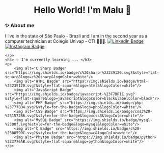<h1 align= "center"> Hello World! I'm Malu 👋 </br> </h1>
	<h3> ✨ About me </h3>
	<p> 
	I live in the state of São Paulo - Brazil and I am in the second year as a computer technician at Colégio Univap - CTI 👩🏻‍💻. 
		<a href="https://www.linkedin.com/in/marialuizamachado/">
			<img alt="LinkedIn Badge" src="https://img.shields.io/badge/-LinkedIn-blue?&logo=Linkedin&logoColor=fefefe"/>
		</a>
		<a href="https://www.instagram.com/submaria.jpeg/">
			<img alt="Instagram Badge" src="https://img.shields.io/badge/-Instagram-8134af?&logoColor=fefefe&logo=instagram"/>
		</a>
		<a href="mailto:marialuizaasm@gmail.com?subject=Olá%20Malu"
			<img alt="Gmail Badge" src="https://img.shields.io/badge/-Gmail-c14438?style=flat-square&logo=Gmail&logoColor=white"/>
		</a>
		
	</p>
	<h3> ✨ I'm currently learning ... </h3>
	<p>
		<img alt="C Sharp Badge" src="https://img.shields.io/badge/c%20sharp-%23239120.svg?&style=flat-square&logo=c%20sharp&logoColor=white"/>
		<img alt="HTML Bagde" src="https://img.shields.io/badge/html-%23239120.svg?&style=flat-square&logo=html5&logoColor=white"/>
		<img alt="JavaScript Badge" src="https://img.shields.io/badge/javascript-%23F7DF1E.svg?&style=flat-square&logo=javascript&logoColor=black&labelColor=black"/>
		<img alt="PHP Badge" src="https://img.shields.io/badge/php-%23777BB4.svg?&style=for-the-badge&logo=php&logoColor=white"/>
		<img alt="CSS Badge" src="https://img.shields.io/badge/css3%20-%231572B6.svg?&style=for-the-badge&logo=css3&logoColor=white"/>
		<img alt="MySQL Badge" src="https://img.shields.io/badge/mysql-%2300f.svg?&style=for-the-badge&logo=mysql&logoColor=white"/>
		<img alt="C Badge" src="https://img.shields.io/badge/c%20-%2300599C.svg?&style=for-the-badge&logo=c&logoColor=white"/>
		<img alt="Phyton Badge" src="https://img.shields.io/badge/python-%233776AB.svg?&style=flat-square&logo=python&logoColor=white"/>
	</p>


